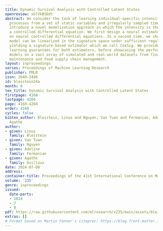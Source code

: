 ```yaml
---
title: Dynamic Survival Analysis with Controlled Latent States
openreview: xGlVkBSDdt
abstract: We consider the task of learning individual-specific intensities of counting
  processes from a set of static variables and irregularly sampled time series. We
  introduce a novel modelization approach in which the intensity is the solution to
  a controlled differential equation. We first design a neural estimator by building
  on neural controlled differential equations. In a second time, we show that our
  model can be linearized in the signature space under sufficient regularity conditions,
  yielding a signature-based estimator which we call CoxSig. We provide theoretical
  learning guarantees for both estimators, before showcasing the performance of our
  models on a vast array of simulated and real-world datasets from finance, predictive
  maintenance and food supply chain management.
layout: inproceedings
series: Proceedings of Machine Learning Research
publisher: PMLR
issn: 2640-3498
id: bleistein24a
month: 0
tex_title: Dynamic Survival Analysis with Controlled Latent States
firstpage: 4160
lastpage: 4204
page: 4160-4204
order: 4160
cycles: false
bibtex_author: Bleistein, Linus and Nguyen, Van Tuan and Fermanian, Adeline and Guilloux,
  Agathe
author:
- given: Linus
  family: Bleistein
- given: Van Tuan
  family: Nguyen
- given: Adeline
  family: Fermanian
- given: Agathe
  family: Guilloux
date: 2024-07-08
address:
container-title: Proceedings of the 41st International Conference on Machine Learning
volume: '235'
genre: inproceedings
issued:
  date-parts:
  - 2024
  - 7
  - 8
pdf: https://raw.githubusercontent.com/mlresearch/v235/main/assets/bleistein24a/bleistein24a.pdf
extras: []
# Format based on Martin Fenner's citeproc: https://blog.front-matter.io/posts/citeproc-yaml-for-bibliographies/
---
```

